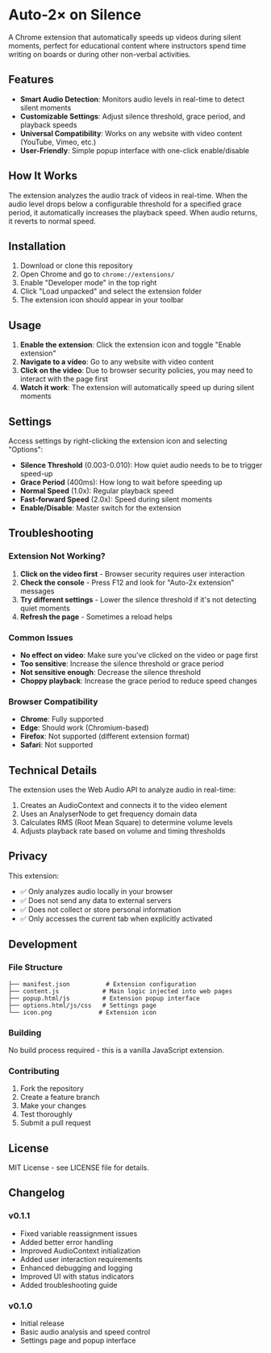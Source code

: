 # Auto-2× on Silence

A Chrome extension that automatically speeds up videos during silent moments, perfect for educational content where instructors spend time writing on boards or during other non-verbal activities.

## Features

- **Smart Audio Detection**: Monitors audio levels in real-time to detect silent moments
- **Customizable Settings**: Adjust silence threshold, grace period, and playback speeds
- **Universal Compatibility**: Works on any website with video content (YouTube, Vimeo, etc.)
- **User-Friendly**: Simple popup interface with one-click enable/disable

## How It Works

The extension analyzes the audio track of videos in real-time. When the audio level drops below a configurable threshold for a specified grace period, it automatically increases the playback speed. When audio returns, it reverts to normal speed.

## Installation

1. Download or clone this repository
2. Open Chrome and go to `chrome://extensions/`
3. Enable "Developer mode" in the top right
4. Click "Load unpacked" and select the extension folder
5. The extension icon should appear in your toolbar

## Usage

1. **Enable the extension**: Click the extension icon and toggle "Enable extension"
2. **Navigate to a video**: Go to any website with video content
3. **Click on the video**: Due to browser security policies, you may need to interact with the page first
4. **Watch it work**: The extension will automatically speed up during silent moments

## Settings

Access settings by right-clicking the extension icon and selecting "Options":

- **Silence Threshold** (0.003-0.010): How quiet audio needs to be to trigger speed-up
- **Grace Period** (400ms): How long to wait before speeding up
- **Normal Speed** (1.0x): Regular playback speed
- **Fast-forward Speed** (2.0x): Speed during silent moments
- **Enable/Disable**: Master switch for the extension

## Troubleshooting

### Extension Not Working?

1. **Click on the video first** - Browser security requires user interaction
2. **Check the console** - Press F12 and look for "Auto-2x extension" messages
3. **Try different settings** - Lower the silence threshold if it's not detecting quiet moments
4. **Refresh the page** - Sometimes a reload helps

### Common Issues

- **No effect on video**: Make sure you've clicked on the video or page first
- **Too sensitive**: Increase the silence threshold or grace period
- **Not sensitive enough**: Decrease the silence threshold
- **Choppy playback**: Increase the grace period to reduce speed changes

### Browser Compatibility

- **Chrome**: Fully supported
- **Edge**: Should work (Chromium-based)
- **Firefox**: Not supported (different extension format)
- **Safari**: Not supported

## Technical Details

The extension uses the Web Audio API to analyze audio in real-time:

1. Creates an AudioContext and connects it to the video element
2. Uses an AnalyserNode to get frequency domain data
3. Calculates RMS (Root Mean Square) to determine volume levels
4. Adjusts playback rate based on volume and timing thresholds

## Privacy

This extension:
- ✅ Only analyzes audio locally in your browser
- ✅ Does not send any data to external servers
- ✅ Does not collect or store personal information
- ✅ Only accesses the current tab when explicitly activated

## Development

### File Structure
```
├── manifest.json          # Extension configuration
├── content.js            # Main logic injected into web pages
├── popup.html/js         # Extension popup interface
├── options.html/js/css   # Settings page
└── icon.png             # Extension icon
```

### Building
No build process required - this is a vanilla JavaScript extension.

### Contributing
1. Fork the repository
2. Create a feature branch
3. Make your changes
4. Test thoroughly
5. Submit a pull request

## License

MIT License - see LICENSE file for details.

## Changelog

### v0.1.1
- Fixed variable reassignment issues
- Added better error handling
- Improved AudioContext initialization
- Added user interaction requirements
- Enhanced debugging and logging
- Improved UI with status indicators
- Added troubleshooting guide

### v0.1.0
- Initial release
- Basic audio analysis and speed control
- Settings page and popup interface